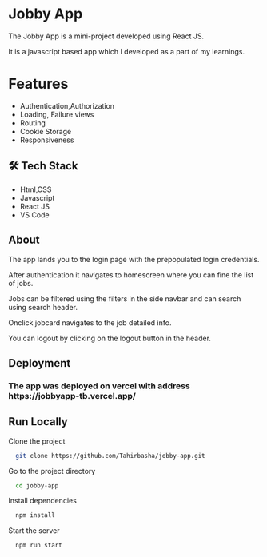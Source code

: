# Jobby App
The Jobby App is a mini-project developed using React JS.
<p>It is a javascript based app which I developed as a part of my learnings.</p>

# Features
- Authentication,Authorization
- Loading, Failure views
- Routing
- Cookie Storage
- Responsiveness
  
## 🛠 Tech Stack
- Html,CSS
- Javascript
- React JS
- VS Code

## About
<p>The app lands you to the login page with the prepopulated login credentials.</p>
<p>After authentication it navigates to homescreen where you can fine the list of jobs.</p>
<p>Jobs can be filtered using the filters in the side navbar and can search using search header.</p>
<p>Onclick jobcard navigates to the job detailed info.</p>
<p>You can logout by clicking on the logout button in the header.</p>

## Deployment
<h3>The app was deployed on vercel with address https://jobbyapp-tb.vercel.app/</h3>

## Run Locally

Clone the project

```bash
  git clone https://github.com/Tahirbasha/jobby-app.git
```

Go to the project directory

```bash
  cd jobby-app
```

Install dependencies

```bash
  npm install
```

Start the server

```bash
  npm run start
```







  




